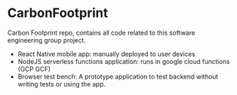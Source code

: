 # CarbonFootprint

Carbon Footprint repo, contains all code related to this software engineering group project. 
- React Native mobile app: manually deployed to user devices
- NodeJS serverless functions application: runs in google cloud functions (GCP GCF)
- Browser test bench: A prototype application to test backend without writing tests or using the app.
